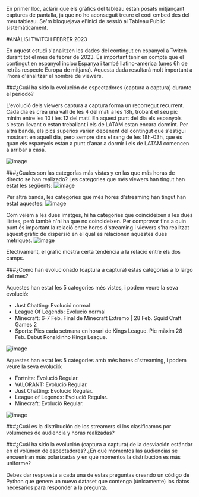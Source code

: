 En primer lloc, aclarir que els gràfics del tableau estan posats mitjançant captures de pantalla, ja que no he aconseguit treure el codi embed des del meu tableau. Se'm bloquejava el'inici de sessió al Tableau Public sistemàticament.

#ANÀLISI TWITCH FEBRER 2023

En aquest estudi s'analitzen les dades del contingut en espanyol a Twitch durant tot el mes de febrer de 2023. És important tenir en compte que el contingut en espanyol inclou Espanya i també llatino-amèrica (unes 6h de retràs respecte Europa de mitjana). Aquesta dada resultarà molt important a l'hora d'analitzar el nombre de viewers.

###¿Cuál ha sido la evolución de espectadores (captura a captura) durante el periodo?

L'evolució dels viewers captura a captura forma un recorregut recurrent. Cada dia es crea una vall de les 4 del matí a les 18h, trobant el seu pic mínim entre les 10 i les 12 del matí. En aquest punt del dia els espanyols s'estan llevant o estan treballant i els de LATAM estan encara dormint.
Per altra banda, els pics superios varien depenent del contingut que s'estigui mostrant en aquell dia, pero sempre dins el rang de les 18h-03h, que és quan els espanyols estan a punt d'anar a dormir i els de LATAM comencen a arribar a casa. 



![image](https://user-images.githubusercontent.com/84017268/232283509-4408c741-4d4e-4c6f-8508-d5e305b7d89f.png)



###¿Cuales son las categorías más vistas y en las que más horas de directo se han realizado?
Les categories que més viewers han tingut han estat les següents:
![image](https://user-images.githubusercontent.com/84017268/232288886-26bc1d53-7c7d-47dc-9d8a-fd8c7f45c1b9.png)

Per altra banda, les categories que més hores d'streaming han tingut han estat aquestes: 
![image](https://user-images.githubusercontent.com/84017268/232288926-4bb52b0a-a829-4c1f-a6b2-84f36559802d.png)

Com veiem a les dues imatges, hi ha categories que coincideixen a les dues llistes, però també n'hi ha que no coincideixen. Per comprovar fins a quin punt és important la relació entre hores d'streaming i viewers s'ha realitzat aquest gràfic de dispersió en el qual es relacionen aquestes dues mètriques.
![image](https://user-images.githubusercontent.com/84017268/232288765-ca971e80-c0b8-4db9-bca8-f4bb7ea7eef3.png)

Efectivament, el gràfic mostra certa tendència a la relació entre els dos camps.


###¿Como han evolucionado (captura a captura) estas categorias a lo largo del mes?

Aquestes han estat les 5 categories més vistes, i podem veure la seva evolució:
- Just Chatting: Evolució normal
- League Of Legends: Evolució normal
- Minecraft: 6-7 Feb. Final de Minecraft Extremo | 28 Feb. Squid Craft Games 2
- Sports: Pics cada setmana en horari de Kings League. Pic màxim 28 Feb. Debut Ronaldinho Kings League.

![image](https://user-images.githubusercontent.com/84017268/232289726-a9ab0bad-98a8-4b93-b78a-e2c1143276bf.png)

Aquestes han estat les 5 categories amb més hores d'streaming, i podem veure la seva evolució:
- Fortnite: Evolució Regular.
- VALORANT: Evolució Regular.
- Just Chatting: Evolució Regular.
- League of Legends: Evolució Regular.
- Minecraft: Evolució Regular.

![image](https://user-images.githubusercontent.com/84017268/232290062-4ceb7fc5-ae6b-43f2-b741-e31dd10fa8fd.png)


###¿Cuál es la distribución de los streamers si los clasificamos por volumenes de audiencia y horas realizadas?



###¿Cuál ha sido la evolución (captura a captura) de la desviación estándar en el volúmen de espectadores? ¿En qué momentos las audiencias se encuentran más polarizadas y en qué momentos la distribución es más uniforme?



Debes dar respuesta a cada una de estas preguntas creando un código de Python que genere un nuevo dataset que contenga (únicamente) los datos necesarios para responder a la pregunta.


